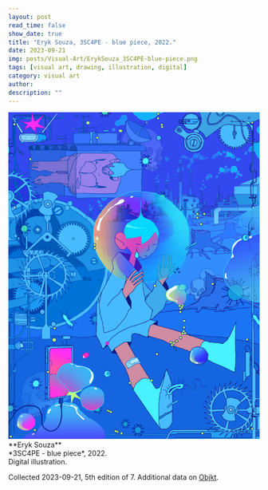 ```yaml
---
layout: post
read_time: false
show_date: true
title: "Eryk Souza, 3SC4PE - blue piece, 2022."
date: 2023-09-21
img: posts/Visual-Art/ErykSouza_3SC4PE-blue-piece.png
tags: [visual art, drawing, illustration, digital]
category: visual art
author: 
description: ""
---
```


<img src='./assets/img/posts/Visual-Art/ErykSouza_3SC4PE-blue-piece.png'>

<br>
**Eryk Souza**
<br>*3SC4PE - blue piece*, 2022.
<br>Digital illustration.

 <div class="page-separator"></div>

Collected 2023-09-21, 5th edition of 7. Additional data on [Objkt](https://objkt.com/tokens/hicetnunc/736212).

